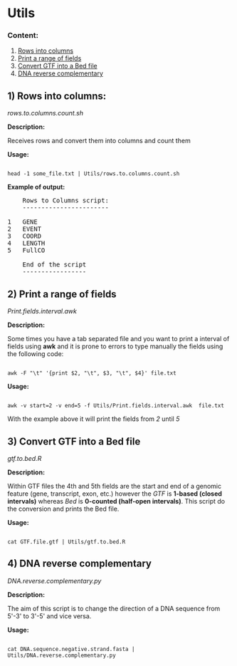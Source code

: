 # Utils

### Content:

1. [Rows into columns](#rows)
2. [Print a range of fields](#interval)
3. [Convert GTF into a Bed file](#convert)
4. [DNA reverse complementary](#complementary)

## 1) <a id='rows'></a> Rows into columns:

*rows.to.columns.count.sh*

**Description:**

Receives rows and convert them into columns and count them

**Usage:**

```{r}

head -1 some_file.txt | Utils/rows.to.columns.count.sh

```
**Example of output:**

<pre>
    Rows to Columns script:
    -----------------------

1   GENE
2   EVENT
3   COORD
4   LENGTH
5   FullCO

    End of the script
    -----------------
</pre>

## 2) <a id='interval'></a> Print a range of fields

*Print.fields.interval.awk*

**Description:**

Some times you have a tab separated file and you want to print a interval of fields using **awk** and it is prone to errors to type manually the fields using the following code:

```{r}

awk -F "\t" '{print $2, "\t", $3, "\t", $4}' file.txt

```
**Usage:**

```{r}

awk -v start=2 -v end=5 -f Utils/Print.fields.interval.awk  file.txt

```
With the example above it will print the fields from *2* until *5*

## 3) <a id='convert'></a> Convert GTF into a Bed file

*gtf.to.bed.R*

**Description:**

Within GTF files the 4th and 5th fields are the start and end of a genomic feature (gene, transcript, exon, etc.) however the *GTF* is **1-based (closed intervals)** whereas *Bed* is **0-counted (half-open intervals)**. This script do the conversion and prints the Bed file.

**Usage:**

```{r}

cat GTF.file.gtf | Utils/gtf.to.bed.R

```
## 4) <a id='rows'></a> DNA reverse complementary

*DNA.reverse.complementary.py*

**Description:**

The aim of this script is to change the direction of a DNA sequence from 5'-3' to 3'-5' and vice versa. 

**Usage:**

```{r}

cat DNA.sequence.negative.strand.fasta | Utils/DNA.reverse.complementary.py

```
